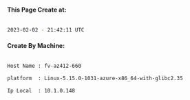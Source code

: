 
   
#### This Page Create at:

```bash

2023-02-02 - 21:42:11 UTC

```

#### Create By Machine:

```bash

Host Name : fv-az412-660

platform  : Linux-5.15.0-1031-azure-x86_64-with-glibc2.35

Ip Local  : 10.1.0.148

```

